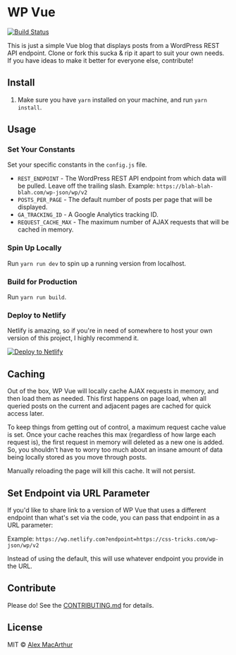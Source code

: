 # WP Vue

[![Build Status](https://travis-ci.org/alexmacarthur/wp-vue.svg?branch=master)](https://travis-ci.org/alexmacarthur/wp-vue)

This is just a simple Vue blog that displays posts from a WordPress REST API endpoint. Clone or fork this sucka & rip it apart to suit your own needs. If you have ideas to make it better for everyone else, contribute!

## Install

1. Make sure you have `yarn` installed on your machine, and run `yarn install`.
 
## Usage

### Set Your Constants
Set your specific constants in the `config.js` file.

* `REST_ENDPOINT` - The WordPress REST API endpoint from which data will be pulled. Leave off the trailing slash. Example: `https://blah-blah-blah.com/wp-json/wp/v2`
* `POSTS_PER_PAGE` - The default number of posts per page that will be displayed.
* `GA_TRACKING_ID` - A Google Analytics tracking ID.
* `REQUEST_CACHE_MAX` - The maximum number of AJAX requests that will be cached in memory.

### Spin Up Locally
Run `yarn run dev` to spin up a running version from localhost.

### Build for Production
Run `yarn run build`.

### Deploy to Netlify
Netlify is amazing, so if you're in need of somewhere to host your own version of this project, I highly recommend it. 

[![Deploy to Netlify](https://www.netlify.com/img/deploy/button.svg)](https://app.netlify.com/start/deploy?repository=https://github.com/alexmacarthur/wp-vue)

## Caching
Out of the box, WP Vue will locally cache AJAX requests in memory, and then load them as needed. This first happens on page load, when all queried posts on the current and adjacent pages are cached for quick access later. 

To keep things from getting out of control, a maximum request cache value is set. Once your cache reaches this max (regardless of how large each request is), the first request in memory will deleted as a new one is added. So, you shouldn't have to worry too much about an insane amount of data being locally stored as you move through posts.

Manually reloading the page will kill this cache. It will not persist. 

## Set Endpoint via URL Parameter
If you'd like to share link to a version of WP Vue that uses a different endpoint than what's set via the code, you can pass that endpoint in as a URL parameter: 

Example: 
`https://wp.netlify.com?endpoint=https://css-tricks.com/wp-json/wp/v2`

Instead of using the default, this will use whatever endpoint you provide in the URL.

## Contribute

Please do! See the [CONTRIBUTING.md](CONTRIBUTING.md) for details.

## License

MIT © [Alex MacArthur](https://macarthur.me)
